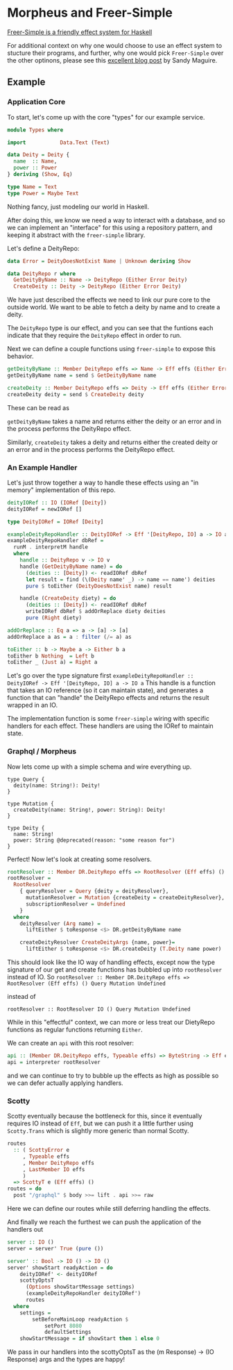 # Morpheus and Freer-Simple
[Freer-Simple is a friendly effect system for Haskell](https://hackage.haskell.org/package/freer-simple)

For additional context on why one would choose to use an effect system to stucture their programs, and further, why one would pick `Freer-Simple` over the other optinons, please see this [excellent blog post](https://reasonablypolymorphic.com/blog/freer-monads/) by Sandy Maguire.

## Example
### Application Core
To start, let's come up with the core "types" for our example service.

```haskell
module Types where

import           Data.Text (Text)

data Deity = Deity {
  name  :: Name,
  power :: Power
} deriving (Show, Eq)

type Name = Text
type Power = Maybe Text
```

Nothing fancy, just modeling our world in Haskell.

After doing this, we know we need a way to interact with a database, and so we can implement an "interface" for this using a repository pattern, and keeping it abstract with the `freer-simple` library.

Let's define a DeityRepo:
```haskell
data Error = DeityDoesNotExist Name | Unknown deriving Show

data DeityRepo r where
  GetDeityByName :: Name -> DeityRepo (Either Error Deity)
  CreateDeity :: Deity -> DeityRepo (Either Error Deity)
```

We have just described the effects we need to link our pure core to the outside world. We want to be able to fetch a deity by name and to create a deity.

The `DeityRepo` type is our effect, and you can see that the funtions each indicate that they require the `DeityRepo` effect in order to run.

Next we can define a couple functions using `freer-simple` to expose this behavior.
```haskell
getDeityByName :: Member DeityRepo effs => Name -> Eff effs (Either Error Deity)
getDeityByName name = send $ GetDeityByName name

createDeity :: Member DeityRepo effs => Deity -> Eff effs (Either Error Deity)
createDeity deity = send $ CreateDeity deity
```

These can be read as

`getDeityByName` takes a name and returns either the deity or an error and in the process performs the DeityRepo effect.

Similarly, `createDeity` takes a deity and returns either the created deity or an error and in the process performs the DeityRepo effect.

### An Example Handler
Let's just throw together a way to handle these effects using an "in memory" implementation of this repo.
```haskell
deityIORef :: IO (IORef [Deity])
deityIORef = newIORef []

type DeityIORef = IORef [Deity]

exampleDeityRepoHandler :: DeityIORef -> Eff '[DeityRepo, IO] a -> IO a
exampleDeityRepoHandler dbRef =
  runM . interpretM handle
  where
    handle :: DeityRepo v -> IO v
    handle (GetDeityByName name) = do
      (deities :: [Deity]) <- readIORef dbRef
      let result = find (\(Deity name' _) -> name == name') deities
      pure $ toEither (DeityDoesNotExist name) result

    handle (CreateDeity diety) = do
      (deities :: [Deity]) <- readIORef dbRef
      writeIORef dbRef $ addOrReplace diety deities
      pure (Right diety)

addOrReplace :: Eq a => a -> [a] -> [a]
addOrReplace a as = a : filter (/= a) as

toEither :: b -> Maybe a -> Either b a
toEither b Nothing  = Left b
toEither _ (Just a) = Right a
```

Let's go over the type signature first
`exampleDeityRepoHandler :: DeityIORef -> Eff '[DeityRepo, IO] a -> IO a`
This handle is a function that takes an IO reference (so it can maintain state), and generates a function that can "handle" the DeityRepo effects and returns the result wrapped in an IO.

The implementation function is some `freer-simple` wiring with specific handlers for each effect. These handlers are using the IORef to maintain state.

### Graphql / Morpheus
Now lets come up with a simple schema and wire everything up.
```gql
type Query {
  deity(name: String!): Deity!
}

type Mutation {
  createDeity(name: String!, power: String): Deity!
}

type Deity {
  name: String!
  power: String @deprecated(reason: "some reason for")
}
```

Perfect! Now let's look at creating some resolvers.
```haskell
rootResolver :: Member DR.DeityRepo effs => RootResolver (Eff effs) () Query Mutation Undefined
rootResolver =
  RootResolver
    { queryResolver = Query {deity = deityResolver},
      mutationResolver = Mutation {createDeity = createDeityResolver},
      subscriptionResolver = Undefined
    }
  where
    deityResolver (Arg name) =
      liftEither $ toResponse <$> DR.getDeityByName name

    createDeityResolver CreateDeityArgs {name, power}=
      liftEither $ toResponse <$> DR.createDeity (T.Deity name power)
```

This should look like the IO way of handling effects, except now the type signature of our get and create functions has bubbled up into `rootResolver` instead of IO. So
`rootResolver :: Member DR.DeityRepo effs => RootResolver (Eff effs) () Query Mutation Undefined`

instead of

`rootResolver :: RootResolver IO () Query Mutation Undefined`

While in this "effectful" context, we can more or less treat our DietyRepo functions as regular functions returning `Either`.

We can create an `api` with this root resolver:
```haskell
api :: (Member DR.DeityRepo effs, Typeable effs) => ByteString -> Eff effs ByteString
api = interpreter rootResolver
```

and we can continue to try to bubble up the effects as high as possible so we can defer actually applying handlers.

### Scotty
Scotty eventually because the bottleneck for this, since it eventually requires IO instead of `Eff`, but we can push it a little further using `Scotty.Trans` which is slightly more generic than normal Scotty.

```haskell
routes
  :: ( ScottyError e
     , Typeable effs
     , Member DeityRepo effs
     , LastMember IO effs
     )
  => ScottyT e (Eff effs) ()
routes = do
  post "/graphql" $ body >>= lift . api >>= raw
```
Here we can define our routes while still deferring handling the effects.

And finally we reach the furthest we can push the application of the handlers out
```haskell
server :: IO ()
server = server' True (pure ())

server' :: Bool -> IO () -> IO ()
server' showStart readyAction = do
    deityIORef' <- deityIORef
    scottyOptsT
      (Options showStartMessage settings)
      (exampleDeityRepoHandler deityIORef')
      routes
  where
    settings =
        setBeforeMainLoop readyAction $
            setPort 8080
            defaultSettings
    showStartMessage = if showStart then 1 else 0
```

We pass in our handlers into the scottyOptsT as the (m Response) -> (IO Response) args and the types are happy!